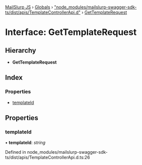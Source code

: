 [MailSlurp JS](../README.md) › [Globals](../globals.md) › ["node_modules/mailslurp-swagger-sdk-ts/dist/apis/TemplateControllerApi.d"](../modules/_node_modules_mailslurp_swagger_sdk_ts_dist_apis_templatecontrollerapi_d_.md) › [GetTemplateRequest](_node_modules_mailslurp_swagger_sdk_ts_dist_apis_templatecontrollerapi_d_.gettemplaterequest.md)

# Interface: GetTemplateRequest

## Hierarchy

* **GetTemplateRequest**

## Index

### Properties

* [templateId](_node_modules_mailslurp_swagger_sdk_ts_dist_apis_templatecontrollerapi_d_.gettemplaterequest.md#templateid)

## Properties

###  templateId

• **templateId**: *string*

Defined in node_modules/mailslurp-swagger-sdk-ts/dist/apis/TemplateControllerApi.d.ts:26
